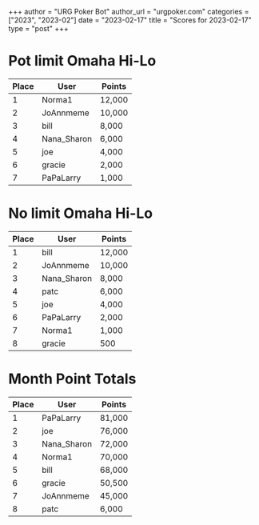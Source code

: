 +++
author = "URG Poker Bot"
author_url = "urgpoker.com"
categories = ["2023", "2023-02"]
date = "2023-02-17"
title = "Scores for 2023-02-17"
type = "post"
+++
# Pot limit Omaha Hi-Lo

| Place | User | Points |
|-------|------|--------|
| 1 | Norma1 | 12,000 |
| 2 | JoAnnmeme | 10,000 |
| 3 | bill | 8,000 |
| 4 | Nana_Sharon | 6,000 |
| 5 | joe | 4,000 |
| 6 | gracie | 2,000 |
| 7 | PaPaLarry | 1,000 |

# No limit Omaha Hi-Lo

| Place | User | Points |
|-------|------|--------|
| 1 | bill | 12,000 |
| 2 | JoAnnmeme | 10,000 |
| 3 | Nana_Sharon | 8,000 |
| 4 | patc | 6,000 |
| 5 | joe | 4,000 |
| 6 | PaPaLarry | 2,000 |
| 7 | Norma1 | 1,000 |
| 8 | gracie | 500 |

# Month Point Totals

| Place | User | Points |
|-------|------|--------|
| 1 | PaPaLarry | 81,000 |
| 2 | joe | 76,000 |
| 3 | Nana_Sharon | 72,000 |
| 4 | Norma1 | 70,000 |
| 5 | bill | 68,000 |
| 6 | gracie | 50,500 |
| 7 | JoAnnmeme | 45,000 |
| 8 | patc | 6,000 |
